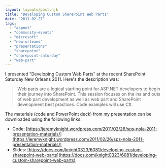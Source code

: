 ```yaml
---
layout: layouts/post.njk
title: "Developing Custom SharePoint Web Parts"
date: "2011-02-27"
tags: 
  - "aspnet"
  - "community-events"
  - "microsoft"
  - "new-orleans"
  - "presentations"
  - "sharepoint"
  - "sharepoint-saturday"
  - "web-part"
---
```


I presented "Developing Custom Web Parts" at the recent SharePoint Saturday New Orleans 2011. Here's the description was:

> Web parts are a logical starting point for ASP.NET developers to begin their journey into SharePoint. This session focuses on the ins and outs of web part development as well as web part and SharePoint development best practices. Code examples will use C#.

The materials (code and PowerPoint deck) from my presentation can be downloaded using the following links:

* Code: [https://jeremyknight.wordpress.com/2011/02/26/sps-nola-2011-presentation-materials/](https://jeremyknight.wordpress.com/2011/02/26/sps-nola-2011-presentation-materials/) 
* Slides: [https://docs.com/knight0323/6081/developing-custom-sharepoint-web-parts](https://docs.com/knight0323/6081/developing-custom-sharepoint-web-parts)

